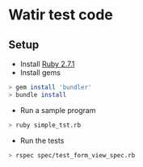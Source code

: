 # Watir test code

## Setup

* Install [Ruby 2.7.1](https://www.ruby-lang.org/en/documentation/installation/)
* Install gems
```sh
> gem install 'bundler'
> bundle install
```
* Run a sample program
```sh
> ruby simple_tst.rb
```

* Run the tests
```sh
> rspec spec/test_form_view_spec.rb 
```